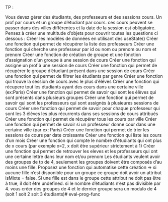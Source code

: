 TP :
 
Vous devez gérer des étudiants, des professeurs et des sessions cours. Un prof par cours et un groupe d’étudiant par cours. ces cours peuvent se passer dans des villes différentes et la date de la session est obligatoire. Pensez à créer une multitude d’objets pour couvrir toutes les questions ci dessous :
Créer les modèles de données en utilisant des useState()
Créer une fonction qui permet de récupérer la liste des professeurs
Créer une fonction qui cherche une professeur par id ou nom ou prenom ou nom et prenom
Créer une fonction de création de groupe et une fonction d’assignation d’un groupe à une session de cours
Créer une fonction qui assigne un prof à une session de cours
Créer une fonction qui permet de récupérer le groupe d’étudiant présent dans une session de cours
Créer une fonction qui permet de filtrer les étudiants par genre
Créer une fonction qui trouve la session de cours avec le plus d’éléves
Créer une fonction qui récupere tout les étudiants ayant des cours dans une certaine ville (ex:Paris)
Créer une fonction qui permet de savoir qui sont les élèves qui sont présents dans plusieurs groupes
Créer une fonction qui permet de savoir qui sont les professeurs qui sont assignés à plusieures sessions de cours
Créer une fonction qui permet de savoir pour chaque professeur qui sont les 3 élèves les plus récurrents dans ses sessions de cours attribués
Créer une fonction qui permet de récupérer tous les cours par ville
Créer une fonction qui permet de savoir si un professeur donne cour dans une certaine ville (par ex: Paris)
Créer une fonction qui permet de trier les sessions de cours par date croissante
Créer une fonction qui liste les cours d’un mois
Créer une fonction qui compte le nombre d'étudiants qui ont plus de x cours (par exemple x=2, x doit être supérieur strictement à 1)
Créer une fonction qui permet de retrouver les eleves et les professeurs qui ont une certaine lettre dans leur nom et/ou prenom
Les étudiants veulent avoir des groupes de tp de 4, seulement les groupes doivent être composés d’au moins une fille. Proposez une fonction qui automatise cette création => si aucune fille n’est disponible pour un groupe ce groupe doit avoir un attribut isMixte = false. Si une fille est dans le groupe cette attribut ne doit pas être à true, il doit être undefined. si le nombre d’étudiants n’est pas divisible par 4. vous créer des groupes de 4 et le dernier groupe sera un modulo de 4 (soit 1 soit 2 soit 3 étudiants)# eval-prog-func
